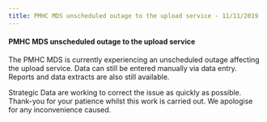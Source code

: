```yaml
---
title: PMHC MDS unscheduled outage to the upload service - 11/11/2019
---
```


#### PMHC MDS unscheduled outage to the upload service ####

The PMHC MDS is currently experiencing an unscheduled outage affecting the upload service. Data can still be entered manually via data entry. Reports and data extracts are also still available.

Strategic Data are working to correct the issue as quickly as possible. Thank-you for your patience whilst this work is carried out. We apologise for any inconvenience caused.
